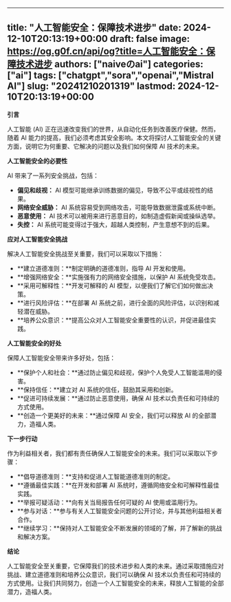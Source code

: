 
---
title: "人工智能安全：保障技术进步"
date: 2024-12-10T20:13:19+00:00
draft: false
image: https://og.g0f.cn/api/og?title=人工智能安全：保障技术进步
authors: ["naiveのai"]
categories: ["ai"]
tags: ["chatgpt","sora","openai","Mistral AI"]
slug: "20241210201319"
lastmod: 2024-12-10T20:13:19+00:00
---
**引言**

人工智能 (AI) 正在迅速改变我们的世界，从自动化任务到改善医疗保健。然而，随着 AI 能力的提高，我们必须考虑其安全影响。本文将探讨人工智能安全的关键方面，说明它为何重要、它解决的问题以及我们如何保障 AI 技术的未来。

**人工智能安全的必要性**

AI 带来了一系列安全挑战，包括：

* **偏见和歧视：** AI 模型可能继承训练数据的偏见，导致不公平或歧视性的结果。
* **网络安全威胁：** AI 系统容易受到网络攻击，可能导致数据泄露或系统中断。
* **恶意使用：** AI 技术可以被用来进行恶意目的，如制造虚假新闻或操纵选举。
* **失控：** AI 系统可能变得过于强大，超越人类控制，产生意想不到的后果。

**应对人工智能安全挑战**

解决人工智能安全挑战至关重要，我们可以采取以下措施：

* **建立道德准则：**制定明确的道德准则，指导 AI 开发和使用。
* **增强网络安全：**实施强有力的网络安全措施，以保护 AI 系统免受攻击。
* **采用可解释性：**开发可解释的 AI 模型，以便我们了解它们如何做出决策。
* **进行风险评估：**在部署 AI 系统之前，进行全面的风险评估，以识别和减轻潜在威胁。
* **培养公众意识：**提高公众对人工智能安全重要性的认识，并促进最佳实践。

**人工智能安全的好处**

保障人工智能安全带来许多好处，包括：

* **保护个人和社会：**通过防止偏见和歧视，保护个人免受人工智能滥用的侵害。
* **保持信任：**建立对 AI 系统的信任，鼓励其采用和创新。
* **促进可持续发展：**通过防止恶意使用，确保 AI 技术以负责任和可持续的方式使用。
* **创造一个更美好的未来：**通过保障 AI 安全，我们可以释放 AI 的全部潜力，造福人类。

**下一步行动**

作为利益相关者，我们都有责任确保人工智能安全的未来。我们可以采取以下步骤：

* **倡导道德准则：**支持和促进人工智能道德准则的制定。
* **遵循最佳实践：**在开发和部署 AI 系统时，遵循网络安全和可解释性最佳实践。
* **举报可疑活动：**向有关当局报告任何可疑的 AI 使用或滥用行为。
* **参与对话：**参与有关人工智能安全问题的公开讨论，并与其他利益相关者合作。
* **继续学习：**保持对人工智能安全不断发展的领域的了解，并了解新的挑战和解决方案。

**结论**

人工智能安全至关重要，它保障我们的技术进步和人类的未来。通过采取措施应对挑战、建立道德准则和培养公众意识，我们可以确保 AI 技术以负责任和可持续的方式使用。让我们共同努力，创造一个人工智能安全的未来，释放人工智能的全部潜力，造福人类。